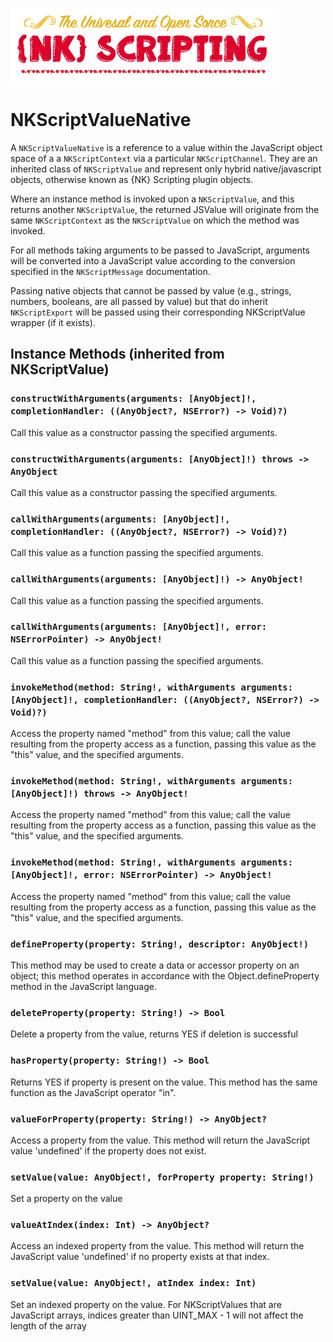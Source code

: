 ![NK-Scripting](../images/NKScripting.png?v01)
# NKScriptValueNative

A `NKScriptValueNative` is a reference to a value within the JavaScript object space of a
a `NKScriptContext` via a particular `NKScriptChannel`. They are an inherited class of `NKScriptValue` and represent only hybrid native/javascript objects, otherwise known as {NK} Scripting plugin objects.

 Where an instance method is invoked upon a `NKScriptValue`, and this returns another `NKScriptValue`, the returned JSValue will originate from the same `NKScriptContext` as the `NKScriptValue` on which the method was invoked.

For all methods taking arguments to be passed to JavaScript, arguments will be converted
into a JavaScript value according to the conversion specified in the `NKScriptMessage` documentation.

Passing native objects that cannot be passed by value (e.g., strings, numbers, booleans, are all passed by value) but that do inherit `NKScriptExport` will be passed using their corresponding NKScriptValue wrapper (if it exists).
 
## Instance Methods (inherited from NKScriptValue)

### `constructWithArguments(arguments: [AnyObject]!, completionHandler: ((AnyObject?, NSError?) -> Void)?)`
Call this value as a constructor passing the specified arguments.

### `constructWithArguments(arguments: [AnyObject]!) throws -> AnyObject`
Call this value as a constructor passing the specified arguments.

### `callWithArguments(arguments: [AnyObject]!, completionHandler: ((AnyObject?, NSError?) -> Void)?)`
Call this value as a function passing the specified arguments.

### `callWithArguments(arguments: [AnyObject]!) -> AnyObject!`
Call this value as a function passing the specified arguments.

### `callWithArguments(arguments: [AnyObject]!, error: NSErrorPointer) -> AnyObject!`
Call this value as a function passing the specified arguments.

### `invokeMethod(method: String!, withArguments arguments: [AnyObject]!, completionHandler: ((AnyObject?, NSError?) -> Void)?)`
Access the property named "method" from this value; call the value resulting
from the property access as a function, passing this value as the "this"
value, and the specified arguments.

### `invokeMethod(method: String!, withArguments arguments: [AnyObject]!) throws -> AnyObject!`
Access the property named "method" from this value; call the value resulting
from the property access as a function, passing this value as the "this"
value, and the specified arguments.
 
### `invokeMethod(method: String!, withArguments arguments: [AnyObject]!, error: NSErrorPointer) -> AnyObject!`
Access the property named "method" from this value; call the value resulting
from the property access as a function, passing this value as the "this"
value, and the specified arguments.

### `defineProperty(property: String!, descriptor: AnyObject!)` 
This method may be used to create a data or accessor property on an object;
this method operates in accordance with the Object.defineProperty method in
the JavaScript language.

### `deleteProperty(property: String!) -> Bool`
Delete a property from the value, returns YES if deletion is successful

### `hasProperty(property: String!) -> Bool`
Returns YES if property is present on the value.
This method has the same function as the JavaScript operator "in".

### `valueForProperty(property: String!) -> AnyObject?`
Access a property from the value. This method will return the JavaScript value
'undefined' if the property does not exist.

### `setValue(value: AnyObject!, forProperty property: String!)`
Set a property on the value

### `valueAtIndex(index: Int) -> AnyObject?`
Access an indexed property from the value. This method will return the
JavaScript value 'undefined' if no property exists at that index. 

### `setValue(value: AnyObject!, atIndex index: Int)`
Set an indexed property on the value. For NKScriptValues that are JavaScript arrays, 
indices greater than UINT_MAX - 1 will not affect the length of the array
